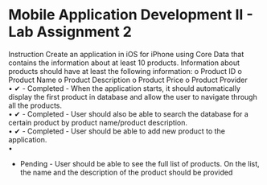 # Mobile Application Development II - Lab Assignment 2

Instruction
Create an application in iOS for iPhone using Core Data that contains the information about at least 10 products. Information about products should have at least the following information:
o
Product ID
o
Product Name
o
Product Description
o
Product Price
o
Product Provider <br />
•
✔  - Completed -   When the application starts, it should automatically display the first product in database and allow the user to navigate through all the products.<br />
•
✔  - Completed -  User should also be able to search the database for a certain product by product name/product description.<br />
•
✔  - Completed -  User should be able to add new product to the application.<br />
•
* Pending - User should be able to see the full list of products. On the list, the name and the description of the product should be provided<br />
